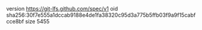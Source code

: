 version https://git-lfs.github.com/spec/v1
oid sha256:30f7e555a1dccab9188e4de1fa38320c95d3a775b5ffb03f9a9f15cabfcce8bf
size 5455
